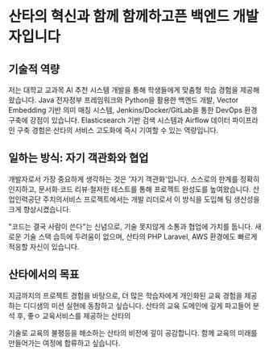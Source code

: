 # 산타의 혁신과 함께 함께하고픈 백엔드 개발자입니다

## 기술적 역량

저는 대학교 교과목 AI 추천 시스템 개발을 통해 학생들에게 맞춤형 학습 경험을 제공해 왔습니다. Java 전자정부 프레임워크와 Python을 활용한 백엔드 개발, Vector Embedding 기반 의미 매칭 시스템, Jenkins/Docker/GitLab을 통한 DevOps 환경 구축에 강점이 있습니다. Elasticsearch 기반 검색 시스템과 Airflow 데이터 파이프라인 구축 경험은 산타의 서비스 고도화에 즉시 기여할 수 있는 역량입니다.

## 일하는 방식: 자기 객관화와 협업

개발자로서 가장 중요하게 생각하는 것은 '자기 객관화'입니다. 스스로의 한계를 정확히 인지하고, 문서화·코드 리뷰·철저한 테스트를 통해 프로젝트 완성도를 높여왔습니다. 산업인력공단 주치의서비스 프로젝트에서는 개발 리더로서 이 방식을 도입해 팀 생산성을 크게 향상시켰습니다.

"코드는 결국 사람이 쓴다"는 신념으로, 기술 못지않게 소통과 협업에 가치를 둡니다. 새로운 기술 스택 습득에 두려움이 없으며, 산타의 PHP Laravel, AWS 환경에도 빠르게 적응할 자신이 있습니다.

## 산타에서의 목표

지금까지의 프로젝트 경험을 바탕으로, 더 많은 학습자에게 개인화된 교육 경험을 제공하는 디디샘의 미션 실현에 동참하고 싶습니다.
산타의 교육 도메인에 깊게 파고들어 분석 후, 좋ㅇ 교육서비스를 제공하는 산타의  

기술로 교육의 불평등을 해소하는 산타의 비전에 깊이 공감합니다. 함께 교육의 미래를 만들어가는 여정에 합류하고 싶습니다.